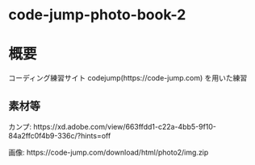 # code-jump-photo-book-2
  <h1>概要</h1>
  <p>コーディング練習サイト codejump(https://code-jump.com) を用いた練習</p>
  <h2>素材等</h2>
  <p>カンプ: https://xd.adobe.com/view/663ffdd1-c22a-4bb5-9f10-84a2ffc0f4b9-336c/?hints=off</p>
  <p>画像: https://code-jump.com/download/html/photo2/img.zip</p>
